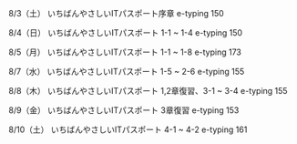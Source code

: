 8/3（土）
いちばんやさしいITパスポート序章
e-typing 150

8/4（日）
いちばんやさしいITパスポート 1-1 ~ 1-4
e-typing 150

8/5（月）
いちばんやさしいITパスポート 1-1 ~ 1-8
e-typing 173

8/7（水）
いちばんやさしいITパスポート 1-5 ~ 2-6
e-typing 155

8/8（木）
いちばんやさしいITパスポート 1,2章復習、3-1 ~ 3-4
e-typing 155

8/9（金）
いちばんやさしいITパスポート 3章復習
e-typing 153

8/10（土）
いちばんやさしいITパスポート 4-1 ~ 4-2
e-typing 161